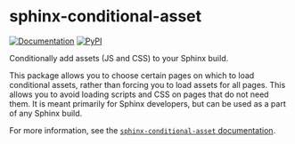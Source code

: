 # sphinx-conditional-asset

[![Documentation](https://readthedocs.org/projects/sphinx-conditional-asset/badge/?version=latest)](https://sphinx-conditional-asset.readthedocs.io/en/latest/?badge=latest)
[![PyPI](https://img.shields.io/pypi/v/sphinx-conditional-asset.svg)](https://pypi.org/project/sphinx-conditional-asset)

Conditionally add assets (JS and CSS) to your Sphinx build.

This package allows you to choose certain pages on which to load conditional
assets, rather than forcing you to load assets for all pages. This allows you to avoid loading scripts and CSS on pages that do not need them.
It is meant primarily for Sphinx developers, but can be used as a part of any Sphinx build.

For more information, see the [`sphinx-conditional-asset` documentation](https://sphinx-conditional-asset.readthedocs.io/en/latest/).
